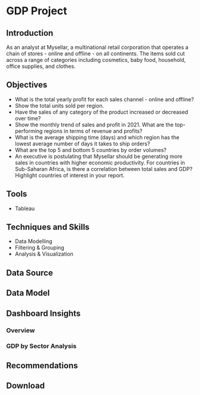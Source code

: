 # GDP Project

## Introduction
As an analyst at Mysellar, a multinational retail corporation that operates a chain of stores - online and offline - on all continents. The items sold cut across a range of categories including cosmetics, baby food, household, office supplies, and clothes.

## Objectives
- What is the total yearly profit for each sales channel - online and offline?
- Show the total units sold per region.
- Have the sales of any category of the product increased or decreased over time?
- Show the monthly trend of sales and profit in 2021. What are the top-performing regions in terms of revenue and profits?
- What is the average shipping time (days) and which region has the lowest average number of days it takes to ship orders?
- What are the top 5 and bottom 5 countries by order volumes?
- An executive is postulating that Mysellar should be generating more sales in countries with higher economic productivity. For countries in Sub-Saharan Africa, is there a correlation between total sales and GDP? Highlight countries of interest in your report.

## Tools
- Tableau

## Techniques and Skills
- Data Modelling
- Filtering & Grouping
- Analysis & Visualization

## Data Source

## Data Model

## Dashboard Insights 
### Overview
### GDP by Sector Analysis

## Recommendations 

## Download
